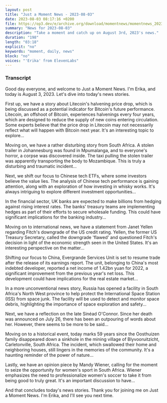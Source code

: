 ```yaml
---
layout: post
title: "Just a Moment News - 2023-08-03"
date: 2023-08-03 08:17:16 +0200
file: https://op3.dev/e/archive.org/download/momentnews/momentnews_2023-08-03.mp3
summary: "News for 2023-08-03"
description: "Take a moment and catch up on August 3rd, 2023's news."
duration: "198"
length: "03:18"
explicit: "no"
keywords: "moment, daily, news"
block: "no"
voices: "'Erika' from ElevenLabs"
---
```


### Transcript

Good day everyone, and welcome to Just a Moment News. I'm Erika, and today is August 3, 2023. Let's dive into today's news stories.

First up, we have a story about Litecoin's halvening price drop, which is being discussed as a potential indicator for Bitcoin's future performance. Litecoin, an offshoot of Bitcoin, experiences halvenings every four years, which are designed to reduce the supply of new coins entering circulation. Some experts believe that the price drop in Litecoin may not necessarily reflect what will happen with Bitcoin next year. It's an interesting topic to explore...

Moving on, we have a rather disturbing story from South Africa. A stolen trailer in Johannesburg was found in Mpumalanga, and to everyone's horror, a corpse was discovered inside. The taxi pulling the stolen trailer was apparently transporting the body to Mozambique. This is truly a disturbing and traumatic incident...

Next, we shift our focus to Chinese tech ETFs, where some investors believe the value lies. The analysis of Chinese tech performance is gaining attention, along with an exploration of how investing in whisky works. It's always intriguing to explore different investment opportunities...

In the financial sector, UK banks are expected to make billions from hedging against rising interest rates. The banks' treasury teams are implementing hedges as part of their efforts to secure wholesale funding. This could have significant implications for the banking industry...

Moving on to international news, we have a statement from Janet Yellen regarding Fitch's downgrade of the US credit rating. Yellen, the former US Treasury Secretary, called the downgrade 'flawed' and questioned Fitch's decision in light of the economic strength seen in the United States. It's an interesting perspective on the matter...

Shifting our focus to China, Evergrande Services Unit is set to resume trade after the release of its earnings report. The unit, belonging to China's most indebted developer, reported a net income of 1.42bn yuan for 2022, a significant improvement from the previous year's net loss. This development could have implications for the real estate market...

In a more unconventional news story, Russia has opened a facility in South Africa's North West province to help protect the International Space Station (ISS) from space junk. The facility will be used to detect and monitor space debris, highlighting the importance of space exploration and safety...

Next, we have a reflection on the late Sinéad O'Connor. Since her death was announced on July 26, there has been an outpouring of words about her. However, there seems to be more to be said...

Moving on to a historical event, today marks 59 years since the Oosthuizen family disappeared down a sinkhole in the mining village of Blyvooruitzicht, Carletonville, South Africa. The incident, which swallowed their home and neighboring houses, still lingers in the memories of the community. It's a haunting reminder of the power of nature...

Lastly, we have an opinion piece by Mandy Wiener, calling for the moment to seize the opportunity for women's sport in South Africa. Wiener emphasizes the need to professionalize women's soccer to take it from being good to truly great. It's an important discussion to have...

And that concludes today's news stories. Thank you for joining me on Just a Moment News. I'm Erika, and I'll see you next time.
